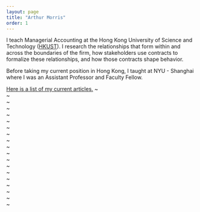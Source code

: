 ```yaml
---
layout: page
title: "Arthur Morris"
order: 1
---
```


I teach Managerial Accounting at the Hong Kong University of Science and Technology ([HKUST](https://www.ust.hk/home)). I research the relationships that form within and across the boundaries of the firm, how stakeholders use contracts to formalize these relationships, and how those contracts shape behavior.

Before taking my current position in Hong Kong, I taught at NYU - Shanghai where I was an Assistant Professor and Faculty Fellow.

[Here is a list of my current articles.](https://arthurhowardmorris.github.io/categories/#articles)
~                                                                                                                                    
~                                                                                                                                    
~                                                                                                                                    
~                                                                                                                                    
~                                                                                                                                    
~                                                                                                                                    
~                                                                                                                                    
~                                                                                                                                    
~                                                                                                                                    
~                                                                                                                                    
~                                                                                                                                    
~                                                                                                                                    
~                                                                                                                                    
~                                                                                                                                    
~                                                                                                                                    
~                                                                                                                                    
~                                                                                                                                    
~                                                                                                                                    
~                                                       
